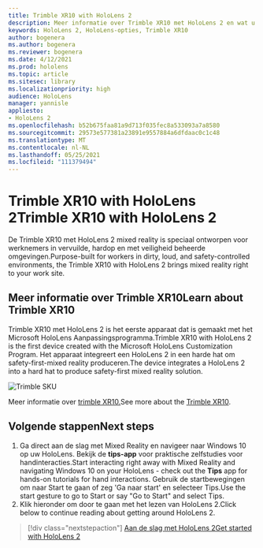 ```yaml
---
title: Trimble XR10 with HoloLens 2
description: Meer informatie over Trimble XR10 met HoloLens 2 en wat u moet doen nadat u een eigen versie hebt.
keywords: HoloLens 2, HoloLens-opties, Trimble XR10
author: bogenera
ms.author: bogenera
ms.reviewer: bogenera
ms.date: 4/12/2021
ms.prod: hololens
ms.topic: article
ms.sitesec: library
ms.localizationpriority: high
audience: HoloLens
manager: yannisle
appliesto:
- HoloLens 2
ms.openlocfilehash: b52b675faa81a9d713f035fec8a533093a7a8580
ms.sourcegitcommit: 29573e577381a23891e9557884a6dfdaac0c1c48
ms.translationtype: MT
ms.contentlocale: nl-NL
ms.lasthandoff: 05/25/2021
ms.locfileid: "111379494"
---
```

# <a name="trimble-xr10-with-hololens-2"></a><span data-ttu-id="6bbc0-104">Trimble XR10 with HoloLens 2</span><span class="sxs-lookup"><span data-stu-id="6bbc0-104">Trimble XR10 with HoloLens 2</span></span>

<span data-ttu-id="6bbc0-105">De Trimble XR10 met HoloLens 2 mixed reality is speciaal ontworpen voor werknemers in vervuilde, hardop en met veiligheid beheerde omgevingen.</span><span class="sxs-lookup"><span data-stu-id="6bbc0-105">Purpose-built for workers in dirty, loud, and safety-controlled environments, the Trimble XR10 with HoloLens 2 brings mixed reality right to your work site.</span></span>

## <a name="learn-about-trimble-xr10"></a><span data-ttu-id="6bbc0-106">Meer informatie over Trimble XR10</span><span class="sxs-lookup"><span data-stu-id="6bbc0-106">Learn about Trimble XR10</span></span>

<span data-ttu-id="6bbc0-107">Trimble XR10 met HoloLens 2 is het eerste apparaat dat is gemaakt met het Microsoft HoloLens Aanpassingsprogramma.</span><span class="sxs-lookup"><span data-stu-id="6bbc0-107">Trimble XR10 with HoloLens 2 is the first device created with the Microsoft HoloLens Customization Program.</span></span> <span data-ttu-id="6bbc0-108">Het apparaat integreert een HoloLens 2 in een harde hat om safety-first-mixed reality produceren.</span><span class="sxs-lookup"><span data-stu-id="6bbc0-108">The device integrates a HoloLens 2 into a hard hat to produce safety-first mixed reality solution.</span></span>

![Trimble SKU](./images/trimble-ed.png)

<span data-ttu-id="6bbc0-110">Meer informatie over [trimble XR10.](https://fieldtech.trimble.com/en/product/trimble-xr10-with-hololens-2)</span><span class="sxs-lookup"><span data-stu-id="6bbc0-110">See more about the [Trimble XR10](https://fieldtech.trimble.com/en/product/trimble-xr10-with-hololens-2).</span></span>

## <a name="next-steps"></a><span data-ttu-id="6bbc0-111">Volgende stappen</span><span class="sxs-lookup"><span data-stu-id="6bbc0-111">Next steps</span></span>

1. <span data-ttu-id="6bbc0-112">Ga direct aan de slag met Mixed Reality en navigeer naar Windows 10 op uw HoloLens. Bekijk de **tips-app** voor praktische zelfstudies voor handinteracties.</span><span class="sxs-lookup"><span data-stu-id="6bbc0-112">Start interacting right away with Mixed Reality and navigating Windows 10 on your HoloLens - check out the **Tips** app for hands-on tutorials for hand interactions.</span></span> <span data-ttu-id="6bbc0-113">Gebruik de startbewegingen om naar Start te gaan of zeg 'Ga naar start' en selecteer Tips.</span><span class="sxs-lookup"><span data-stu-id="6bbc0-113">Use the start gesture to go to Start or say "Go to Start" and select Tips.</span></span>
1. <span data-ttu-id="6bbc0-114">Klik hieronder om door te gaan met het lezen van HoloLens 2.</span><span class="sxs-lookup"><span data-stu-id="6bbc0-114">Click below to continue reading about getting around HoloLens 2.</span></span>

> [!div class="nextstepaction"]
> [<span data-ttu-id="6bbc0-115">Aan de slag met HoloLens 2</span><span class="sxs-lookup"><span data-stu-id="6bbc0-115">Get started with HoloLens 2</span></span>](hololens2-basic-usage.md)
